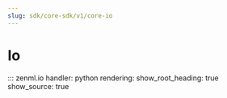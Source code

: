 ```yaml
---
slug: sdk/core-sdk/v1/core-io
---
```


# Io

::: zenml.io
    handler: python
    rendering:
      show_root_heading: true
      show_source: true
